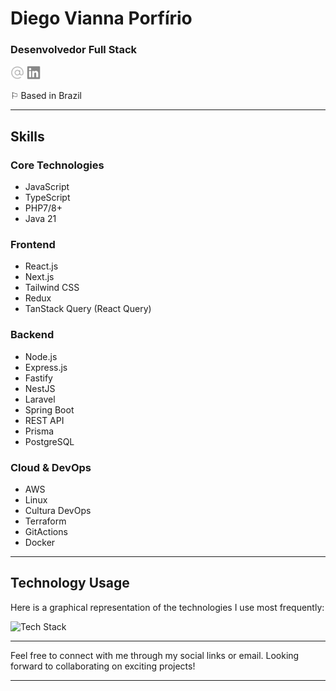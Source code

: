 # Diego Vianna Porfírio
### Desenvolvedor Full Stack

<a align="left" href="mailto:diegoviannaporfirio@gmail.com" target="_blank" rel="noreferrer noopener"><img src="https://raw.githubusercontent.com/0xShapeShifter/dev-story/master/public/images/socials/at.svg" alt="Email" width="22" height="22" /></a> 
<a align="left" href="https://www.linkedin.com/in/diego-porfírio-b26040210" target="_blank" rel="noreferrer noopener"><img src="https://raw.githubusercontent.com/0xShapeShifter/dev-story/master/public/images/socials/linkedin.svg" alt="LinkedIn" width="22" height="22" /></a>

⚐ Based in Brazil

---

## Skills

### Core Technologies
- JavaScript
- TypeScript
- PHP7/8+
- Java 21

### Frontend
- React.js
- Next.js
- Tailwind CSS
- Redux
- TanStack Query (React Query)

### Backend
- Node.js
- Express.js
- Fastify
- NestJS
- Laravel
- Spring Boot
- REST API
- Prisma
- PostgreSQL

### Cloud & DevOps
- AWS
- Linux
- Cultura DevOps
- Terraform
- GitActions
- Docker

---

## Technology Usage

Here is a graphical representation of the technologies I use most frequently:

![Tech Stack](https://github-readme-stats.vercel.app/api/top-langs/?username=DiegoPorfirio01&layout=compact&hide=html&title_color=00A86B&text_color=ffffff&icon_color=00A86B&bg_color=000000)

---

Feel free to connect with me through my social links or email. Looking forward to collaborating on exciting projects!

---
